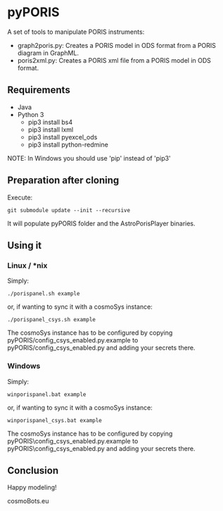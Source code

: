 # pyPORIS
A set of tools to manipulate PORIS instruments:

* graph2poris.py: Creates a PORIS model in ODS format from a PORIS diagram in GraphML.
* poris2xml.py: Creates a PORIS xml file from a PORIS model in ODS format.

## Requirements
* Java
* Python 3
    * pip3 install bs4
    * pip3 install lxml
    * pip3 install pyexcel_ods
    * pip3 install python-redmine

NOTE: In Windows you should use 'pip' instead of 'pip3'

## Preparation after cloning
Execute:

    git submodule update --init --recursive

It will populate pyPORIS folder and the AstroPorisPlayer binaries.

## Using it
### Linux / *nix
Simply:

    ./porispanel.sh example

or, if wanting to sync it with a cosmoSys instance:

    ./porispanel_csys.sh example

The cosmoSys instance has to be configured by copying pyPORIS/config_csys_enabled.py.example to pyPORIS/config_csys_enabled.py and adding your secrets there.
### Windows
Simply:

    winporispanel.bat example

or, if wanting to sync it with a cosmoSys instance:

    winporispanel_csys.bat example

The cosmoSys instance has to be configured by copying pyPORIS\config_csys_enabled.py.example to pyPORIS\config_csys_enabled.py and adding your secrets there.

## Conclusion
Happy modeling!

cosmoBots.eu



